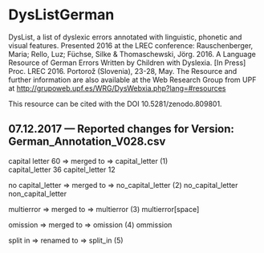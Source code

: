 # DysListGerman
DysList, a list of dyslexic errors annotated with linguistic, phonetic and visual features. Presented 2016 at the LREC conference: Rauschenberger, Maria; Rello, Luz; Füchse, Silke &amp; Thomaschewski, Jörg. 2016.  A Language Resource of German Errors Written by Children with Dyslexia. [In Press] Proc. LREC 2016. Portorož (Slovenia), 23-28, May. The Resource and further information are also available at the Web Research Group from UPF at http://grupoweb.upf.es/WRG/DysWebxia.php?lang=#resources


This resource can be cited with the DOI 10.5281/zenodo.809801.

## 07.12.2017 — Reported changes for Version: German_Annotation_V028.csv
capital letter     60    => merged to =>  capital_letter        (1)   
capital_letter     36
capitel_letter      12                   

no capital_letter       => merged to =>  no_capital_letter  	(2)
no_capital_letter 
non_capital_letter

multierror				=> merged to =>  multierror  			(3)
multierror[space] 

omission				=> merged to =>  omission  				(4)
ommission

split in     		  => renamed to =>  split_in   				(5)